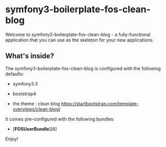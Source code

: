 symfony3-boilerplate-fos-clean-blog
========================

Welcome to symfony3-boilerplate-fos-clean-blog - a fully-functional 
application that you can use as the skeleton for your new applications.

What's inside?
--------------

The symfony3-boilerplate-fos-clean-blog is configured with the following defaults:

  * symfony3.3

  * bootstrap4

  * the theme : clean blog https://startbootstrap.com/template-overviews/clean-blog/

It comes pre-configured with the following bundles:

  * [**FOSUserBundle**][6]

Enjoy!
